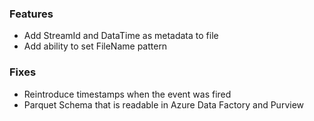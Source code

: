 ### Features
- Add StreamId and DataTime as metadata to file
- Add ability to set FileName pattern 

### Fixes
- Reintroduce timestamps when the event was fired
- Parquet Schema that is readable in Azure Data Factory and Purview
